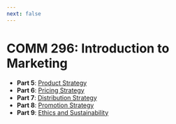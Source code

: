 ```yaml
---
next: false
---
```


# COMM 296: Introduction to Marketing

* **Part 5**: [Product Strategy](./05-product-strategy/)
* **Part 6**: [Pricing Strategy](./06-pricing-strategy/)
* **Part 7**: [Distribution Strategy](./07-distribution-strategy/)
* **Part 8**: [Promotion Strategy](./08-promotion-strategy/)
* **Part 9**: [Ethics and Sustainability](./09-ethics-sustainability/)
